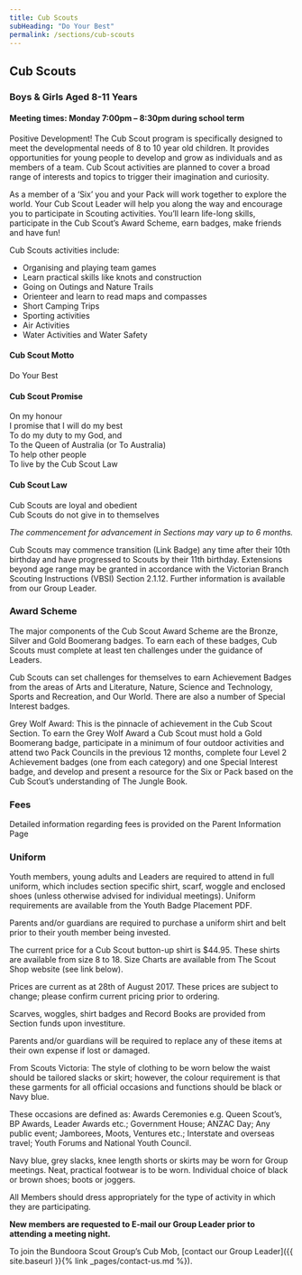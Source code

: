 ```yaml
---
title: Cub Scouts
subHeading: "Do Your Best"
permalink: /sections/cub-scouts
---
```


## Cub Scouts
### Boys & Girls Aged 8-11 Years
#### Meeting times: Monday 7:00pm – 8:30pm during school term

Positive Development! The Cub Scout program is specifically designed to meet the developmental needs of 8 to 10 year old children. It provides opportunities for young people to develop and grow as individuals and as members of a team. Cub Scout activities are planned to cover a broad range of interests and topics to trigger their imagination and curiosity.

As a member of a ‘Six’ you and your Pack will work together to explore the world. Your Cub Scout Leader will help you along the way and encourage you to participate in Scouting activities. You’ll learn life-long skills, participate in the Cub Scout’s Award Scheme, earn badges, make friends and have fun!

Cub Scouts activities include:
* Organising and playing team games
* Learn practical skills like knots and construction
* Going on Outings and Nature Trails
* Orienteer and learn to read maps and compasses
* Short Camping Trips
* Sporting activities
* Air Activities
* Water Activities and Water Safety

#### Cub Scout Motto
Do Your Best

#### Cub Scout Promise
On my honour  
I promise that I will do my best  
To do my duty to my God, and  
To the Queen of Australia (or To Australia)  
To help other people  
To live by the Cub Scout Law  

#### Cub Scout Law
Cub Scouts are loyal and obedient  
Cub Scouts do not give in to themselves  

*The commencement for advancement in Sections may vary up to 6 months.*

Cub Scouts may commence transition (Link Badge) any time after their 10th birthday and have progressed to Scouts by their 11th birthday. Extensions beyond age range may be granted in accordance with the Victorian Branch Scouting Instructions (VBSI) Section 2.1.12. Further information is available from our Group Leader.

### Award Scheme
The major components of the Cub Scout Award Scheme are the Bronze, Silver and Gold Boomerang badges. To earn each of these badges, Cub Scouts must complete at least ten challenges under the guidance of Leaders.

Cub Scouts can set challenges for themselves to earn Achievement Badges from the areas of Arts and Literature, Nature, Science and Technology, Sports and Recreation, and Our World. There are also a number of Special Interest badges.

Grey Wolf Award: This is the pinnacle of achievement in the Cub Scout Section. To earn the Grey Wolf Award a Cub Scout must hold a Gold Boomerang badge, participate in a minimum of four outdoor activities and attend two Pack Councils in the previous 12 months, complete four Level 2 Achievement badges (one from each category) and one Special Interest badge, and develop and present a resource for the Six or Pack based on the Cub Scout’s understanding of The Jungle Book.

### Fees
Detailed information regarding fees is provided on the Parent Information Page

### Uniform
Youth members, young adults and Leaders are required to attend in full uniform, which includes section specific shirt, scarf, woggle and enclosed shoes (unless otherwise advised for individual meetings). Uniform requirements are available from the Youth Badge Placement PDF.

Parents and/or guardians are required to purchase a uniform shirt and belt prior to their youth member being invested.

The current price for a Cub Scout button-up shirt is $44.95. These shirts are available from size 8 to 18. Size Charts are available from The Scout Shop website (see link below).

Prices are current as at 28th of August 2017. These prices are subject to change; please confirm current pricing prior to ordering.

Scarves, woggles, shirt badges and Record Books are provided from Section funds upon investiture.

Parents and/or guardians will be required to replace any of these items at their own expense if lost or damaged.

From Scouts Victoria: The style of clothing to be worn below the waist should be tailored slacks or skirt; however, the colour requirement is that these garments for all official occasions and functions should be black or Navy blue.

These occasions are defined as: Awards Ceremonies e.g. Queen Scout’s, BP Awards, Leader Awards etc.; Government House; ANZAC Day; Any public event; Jamborees, Moots, Ventures etc.; Interstate and overseas travel; Youth Forums and National Youth Council.

Navy blue, grey slacks, knee length shorts or skirts may be worn for Group meetings. Neat, practical footwear is to be worn. Individual choice of black or brown shoes; boots or joggers.

All Members should dress appropriately for the type of activity in which they are participating.

**New members are requested to E-mail our Group Leader prior to attending a meeting night.**

To join the Bundoora Scout Group’s Cub Mob, [contact our Group Leader]({{ site.baseurl }}{% link _pages/contact-us.md %}).